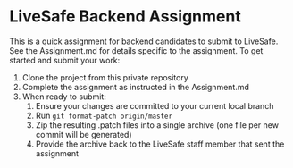 # LiveSafe Backend Assignment

This is a quick assignment for backend candidates to submit to LiveSafe.  See the Assignment.md for details specific to the assignment.  To get started and submit your work:

1. Clone the project from this private repository
2. Complete the assignment as instructed in the Assignment.md
3. When ready to submit:
    1. Ensure your changes are committed to your current local branch
    2. Run `git format-patch origin/master`
    3. Zip the resulting .patch files into a single archive (one file per new commit will be generated)
    4. Provide the archive back to the LiveSafe staff member that sent the assignment
